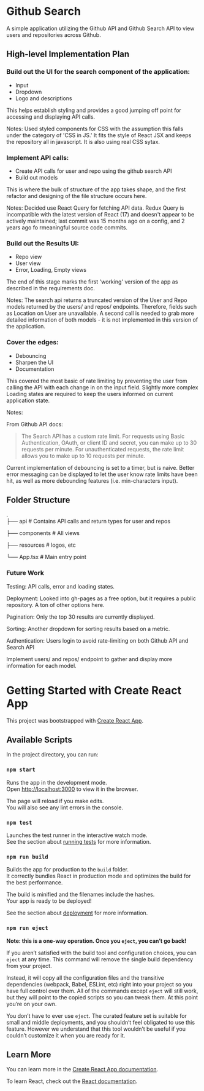 # Github Search

A simple application utilizing the Github API and Github Search API to view
users and repositories across Github.

## High-level Implementation Plan

### Build out the UI for the search component of the application:

- Input
- Dropdown
- Logo and descriptions

This helps establish styling and provides a good jumping off point for accessing and displaying API calls.

Notes:
Used styled components for CSS with the assumption this falls under the category of 'CSS in JS.' It fits the style of React JSX and keeps the repository all in javascript. It is also using real CSS sytax.

### Implement API calls:

- Create API calls for user and repo using the github search API
- Build out models

This is where the bulk of structure of the app takes shape, and the first refactor and designing of the file structure occurs here.

Notes: Decided use React Query for fetching API data. Redux Query is incompatible with the latest version of React (17) and doesn't appear to be actively maintained; last commit was 15 months ago on a config, and 2 years ago fo rmeaningful source code commits.

### Build out the Results UI:

- Repo view
- User view
- Error, Loading, Empty views

The end of this stage marks the first 'working' version of the app as described in the requirements doc.

Notes:
The search api returns a truncated version of the User and Repo models returned by the users/ and repos/ endpoints. Therefore, fields such as Location on User are unavailable. A second call is needed to grab more detailed information of both models - it is not implemented in this version of the application.

### Cover the edges:

- Debouncing
- Sharpen the UI
- Documentation

This covered the most basic of rate limiting by preventing the user from calling the API with each change in on the input field. Slightly more complex Loading states are required to keep the users informed on current application state.

Notes:

From Github API docs:

> The Search API has a custom rate limit. For requests using Basic Authentication, OAuth, or client ID and secret, you can make up to 30 requests per minute. For unauthenticated requests, the rate limit allows you to make up to 10 requests per minute.

Current implementation of debouncing is set to a timer, but is naive. Better error messaging can be displayed to let the user know rate limits have been hit, as well as more debounding features (i.e. min-characters input).

## Folder Structure

.  
├── api # Contains API calls and return types for user and repos

├── components # All views

├── resources # logos, etc

└── App.tsx # Main entry point

### Future Work

Testing: API calls, error and loading states.

Deployment: Looked into gh-pages as a free option, but it requires a public repository. A ton of other options here.

Pagination: Only the top 30 results are currently displayed.

Sorting: Another dropdown for sorting results based on a metric.

Authentication: Users login to avoid rate-limiting on both Github API and Search API

Implement users/ and repos/ endpoint to gather and display more information for each model.

# Getting Started with Create React App

This project was bootstrapped with [Create React App](https://github.com/facebook/create-react-app).

## Available Scripts

In the project directory, you can run:

### `npm start`

Runs the app in the development mode.\
Open [http://localhost:3000](http://localhost:3000) to view it in the browser.

The page will reload if you make edits.\
You will also see any lint errors in the console.

### `npm test`

Launches the test runner in the interactive watch mode.\
See the section about [running tests](https://facebook.github.io/create-react-app/docs/running-tests) for more information.

### `npm run build`

Builds the app for production to the `build` folder.\
It correctly bundles React in production mode and optimizes the build for the best performance.

The build is minified and the filenames include the hashes.\
Your app is ready to be deployed!

See the section about [deployment](https://facebook.github.io/create-react-app/docs/deployment) for more information.

### `npm run eject`

**Note: this is a one-way operation. Once you `eject`, you can’t go back!**

If you aren’t satisfied with the build tool and configuration choices, you can `eject` at any time. This command will remove the single build dependency from your project.

Instead, it will copy all the configuration files and the transitive dependencies (webpack, Babel, ESLint, etc) right into your project so you have full control over them. All of the commands except `eject` will still work, but they will point to the copied scripts so you can tweak them. At this point you’re on your own.

You don’t have to ever use `eject`. The curated feature set is suitable for small and middle deployments, and you shouldn’t feel obligated to use this feature. However we understand that this tool wouldn’t be useful if you couldn’t customize it when you are ready for it.

## Learn More

You can learn more in the [Create React App documentation](https://facebook.github.io/create-react-app/docs/getting-started).

To learn React, check out the [React documentation](https://reactjs.org/).

